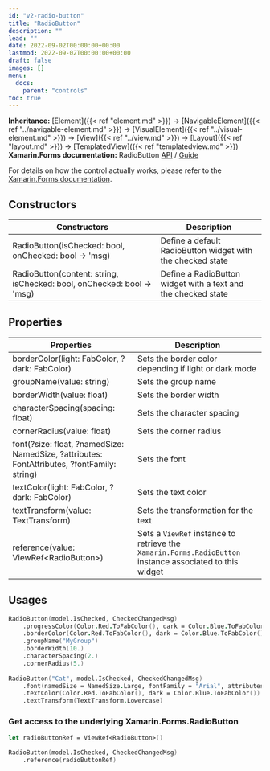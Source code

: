 ```yaml
---
id: "v2-radio-button"
title: "RadioButton"
description: ""
lead: ""
date: 2022-09-02T00:00:00+00:00
lastmod: 2022-09-02T00:00:00+00:00
draft: false
images: []
menu:
  docs:
    parent: "controls"
toc: true
---
```


**Inheritance:** [Element]({{< ref "element.md" >}}) -> [NavigableElement]({{< ref "../navigable-element.md" >}}) -> [VisualElement]({{< ref "../visual-element.md" >}}) -> [View]({{< ref "../view.md" >}}) -> [Layout]({{< ref "layout.md" >}})  -> [TemplatedView]({{< ref "templatedview.md" >}})  
**Xamarin.Forms documentation:** RadioButton [API](https://docs.microsoft.com/en-us/dotnet/api/xamarin.forms.radiobutton) / [Guide](https://docs.microsoft.com/en-us/xamarin/xamarin-forms/user-interface/radiobutton)

For details on how the control actually works, please refer to the [Xamarin.Forms documentation](https://docs.microsoft.com/en-us/xamarin/xamarin-forms/user-interface/radiobutton).

## Constructors

| Constructors | Description |
|--|--|
| RadioButton(isChecked: bool, onChecked: bool -> 'msg) | Define a default RadioButton widget with the checked state |
| RadioButton(content: string, isChecked: bool, onChecked: bool -> 'msg)  | Define a RadioButton widget with a text and the checked state |

## Properties

| Properties | Description |
|--|--|
| borderColor(light: FabColor, ?dark: FabColor) | Sets the border color depending if light or dark mode |
| groupName(value: string) | Sets the group name |
| borderWidth(value: float) | Sets the border width |
| characterSpacing(spacing: float) | Sets the character spacing |
| cornerRadius(value: float) | Sets the corner radius |
| font(?size: float, ?namedSize: NamedSize, ?attributes: FontAttributes, ?fontFamily: string) | Sets the font |
| textColor(light: FabColor, ?dark: FabColor) | Sets the text color |
| textTransform(value: TextTransform) | Sets the transformation for the text |
| reference(value: ViewRef&lt;RadioButton&gt;) | Sets a `ViewRef` instance to retrieve the `Xamarin.Forms.RadioButton` instance associated to this widget |

## Usages

```fs
RadioButton(model.IsChecked, CheckedChangedMsg)
    .progressColor(Color.Red.ToFabColor(), dark = Color.Blue.ToFabColor())
    .borderColor(Color.Red.ToFabColor(), dark = Color.Blue.ToFabColor())  
    .groupName("MyGroup") 
    .borderWidth(10.) 
    .characterSpacing(2.) 
    .cornerRadius(5.) 
    
RadioButton("Cat", model.IsChecked, CheckedChangedMsg)
    .font(namedSize = NamedSize.Large, fontFamily = "Arial", attributes = FontAttributes.Bold)
    .textColor(Color.Red.ToFabColor(), dark = Color.Blue.ToFabColor()) 
    .textTransform(TextTransform.Lowercase)
```

### Get access to the underlying Xamarin.Forms.RadioButton

```fs
let radioButtonRef = ViewRef<RadioButton>()

RadioButton(model.IsChecked, CheckedChangedMsg)
    .reference(radioButtonRef)
```
